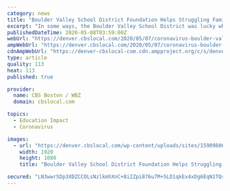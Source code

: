 ```yaml
---
category: news
title: "Boulder Valley School District Foundation Helps Struggling Families During Coronavirus Pandemic"
excerpt: "In some ways, the Boulder Valley School District was lucky when the pandemic hit. It’s foundation, Impact on Education, was ready with a plan to make sure families struggling to get by before, weren’t overwhelmed."
publishedDateTime: 2020-05-08T03:59:00Z
webUrl: "https://denver.cbslocal.com/2020/05/07/coronavirus-boulder-valley-school-district-imapct-education-food-bank/"
ampWebUrl: "https://denver.cbslocal.com/2020/05/07/coronavirus-boulder-valley-school-district-imapct-education-food-bank/amp/"
cdnAmpWebUrl: "https://denver-cbslocal-com.cdn.ampproject.org/c/s/denver.cbslocal.com/2020/05/07/coronavirus-boulder-valley-school-district-imapct-education-food-bank/amp/"
type: article
quality: 113
heat: 113
published: true

provider:
  name: CBS Boston / WBZ
  domain: cbslocal.com

topics:
  - Education Impact
  - Coronavirus

images:
  - url: "https://denver.cbslocal.com/wp-content/uploads/sites/15909806/2020/05/BVSD-STUDENT-CHECKS-10-PKG.transfer_frame_2641.jpeg"
    width: 1920
    height: 1080
    title: "Boulder Valley School District Foundation Helps Struggling Families During Coronavirus Pandemic"

secured: "LN3wwrSDp3XDZCCOLsNzlkmhXnC+8iIZpi876u7M+5LD1qkEx4xDg6EqN1TQsefgSvz4LU7vX6mN6MJvr4hn9g8IFKnPSFZS8XNyJ3U6FXQU7bxJOWDcT/8CFfV4WptztC7oCMjeQJ+gGGLvaT3TRjGPXDPRLyQYRdusd3r8u7PQYbBcGXKc5elS5V2bT+DGfVhb3UG7Oe1LmM64cuYDbd4+9Qw8TUzhHhYZbQcy1yps513ex5LrfJ366RMILlzWJZkxulC/YutUuHUHLeoAj2WsqqPi5iu3ctQco/UlCY0z8uB9GpweE6hUYZoRyqUjTFb1CfxGISUXJ/320Af3DUwT0gnVd1vnmX0OOx39SpfmsyRHz1f+MtNZOnUO5siwR9XSr200q86ieoikQk1a3dx+XjWG756LltnryQD9OHJxBh/NAyTK08YPSePx7taA2CbfM27LmzJzwOc7wptXmrW/iv6uRU71dlZ87m4m4v0=;iNtN1MeVyYv9caj9pzK+ig=="
---
```



